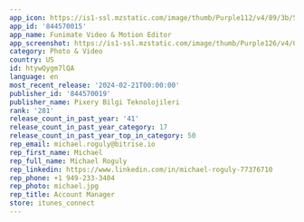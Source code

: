 ```yaml
---
app_icon: https://is1-ssl.mzstatic.com/image/thumb/Purple112/v4/89/3b/51/893b5120-36a7-40ef-cd3e-2300dccbac01/AppIcon-0-1x_U007emarketing-0-7-0-85-220.png/1024x1024bb.png
app_id: '844570015'
app_name: Funimate Video & Motion Editor
app_screenshot: https://is1-ssl.mzstatic.com/image/thumb/Purple126/v4/0a/3e/02/0a3e0269-f3c7-ea06-6df2-f0c4044ce761/6fdc2f98-243c-4fed-8e24-261fb46f88d3_EN_01_6.5_display.jpg/1242x2688bb.png
category: Photo & Video
country: US
id: htywQygm7lQA
language: en
most_recent_release: '2024-02-21T00:00:00'
publisher_id: '844570019'
publisher_name: Pixery Bilgi Teknolojileri
rank: '281'
release_count_in_past_year: '41'
release_count_in_past_year_category: 17
release_count_in_past_year_top_in_category: 50
rep_email: michael.roguly@bitrise.io
rep_first_name: Michael
rep_full_name: Michael Roguly
rep_linkedin: https://www.linkedin.com/in/michael-roguly-77376710
rep_phone: +1 949-233-3404
rep_photo: michael.jpg
rep_title: Account Manager
store: itunes_connect
---
```

